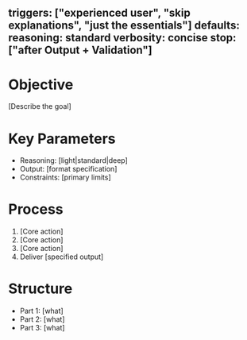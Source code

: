 triggers: ["experienced user", "skip explanations", "just the essentials"]
defaults:
  reasoning: standard
  verbosity: concise
  stop: ["after Output + Validation"]
---

# Objective
[Describe the goal]

# Key Parameters
- Reasoning: [light|standard|deep]
- Output: [format specification]
- Constraints: [primary limits]

# Process
1. [Core action]
2. [Core action]
3. [Core action]
4. Deliver [specified output]

# Structure
- Part 1: [what]
- Part 2: [what]
- Part 3: [what]


